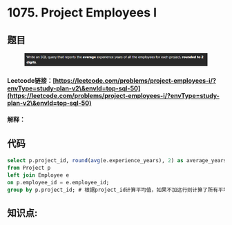 # 1075. Project Employees I

## 题目

<figure><img src="../../.gitbook/assets/image (5) (1) (1).png" alt=""><figcaption></figcaption></figure>

#### Leetcode链接：[https://leetcode.com/problems/project-employees-i/?envType=study-plan-v2\&envId=top-sql-50](https://leetcode.com/problems/project-employees-i/?envType=study-plan-v2\&envId=top-sql-50)

#### 解释：

## 代码

```sql
select p.project_id, round(avg(e.experience_years), 2) as average_years
from Project p
left join Employee e
on p.employee_id = e.employee_id;
group by p.project_id; # 根据project_id计算平均值，如果不加这行则计算了所有平均值
```

## **知识点:**&#x20;

